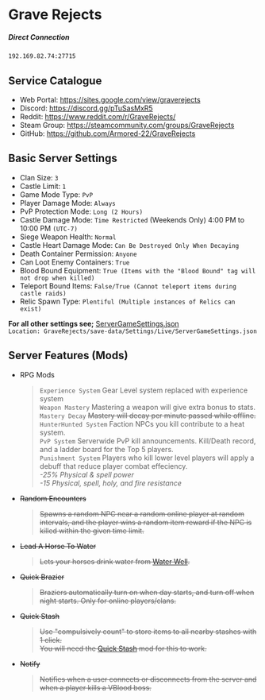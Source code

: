 # Grave Rejects 

##### Direct Connection 
```
192.169.82.74:27715
```
## Service Catalogue 

* Web Portal: https://sites.google.com/view/graverejects 
* Discord: https://discord.gg/pTuSasMxR5
* Reddit: https://www.reddit.com/r/GraveRejects/
* Steam Group: https://steamcommunity.com/groups/GraveRejects
* GitHub: https://github.com/Armored-22/GraveRejects

## Basic Server Settings
* Clan Size: `3`
* Castle Limit: `1`
* Game Mode Type: `PvP`
* Player Damage Mode: `Always`
* PvP Protection Mode: `Long (2 Hours)`
* Castle Damage Mode: `Time Restricted` (Weekends Only) 4:00 PM to 10:00 PM `(UTC-7)`
* Siege Weapon Health: `Normal`
* Castle Heart Damage Mode: `Can Be Destroyed Only When Decaying`
* Death Container Permission: `Anyone`
* Can Loot Enemy Containers: `True`
* Blood Bound Equipment: `True (Items with the "Blood Bound" tag will not drop when killed)`
* Teleport Bound Items: `False/True (Cannot teleport items during castle raids)`
* Relic Spawn Type: `Plentiful (Multiple instances of Relics can exist)`

**For all other settings see;** [ServerGameSettings.json](save-data/Settings/Live/ServerGameSettings.json) <br>
`Location: GraveRejects/save-data/Settings/Live/ServerGameSettings.json`

## Server Features (Mods)
* RPG Mods
    > `Experience System` Gear Level system replaced with experience system <br>
    > `Weapon Mastery` Mastering a weapon will give extra bonus to stats. <br>
    > `Mastery Decay` ~~Mastery will decay per minute passed while offline.~~ <br>
    > `HunterHunted System` Faction NPCs you kill contribute to a heat system. <br>
    > `PvP System` Serverwide PvP kill announcements. Kill/Death record, and a ladder board for the Top 5 players. <br>
    > `Punishment System` Players who kill lower level players will apply a debuff that reduce player combat effeciency. <br>
*-25% Physical & spell power* <br>
*-15 Physical, spell, holy, and fire resistance*
* ~~Random Encounters~~
    > ~~Spawns a random NPC near a random online player at random intervals, and the player wins a random item reward if the NPC is killed within the given time limit.~~
* ~~Lead A Horse To Water~~
    > ~~Lets your horses drink water from [Water Well](https://gaming.tools/v-rising/blueprints/tm_liquidstation_water_well01).~~
* ~~Quick Brazier~~
    > ~~Braziers automatically turn on when day starts, and turn off when night starts. Only for online players/clans.~~
* ~~Quick Stash~~
    > ~~Use "compulsively count" to store items to all nearby stashes with 1 click.~~ <br>
    > ~~You will need the [Quick Stash](https://v-rising.thunderstore.io/package/Elmegaard/QuickStash/) mod for this to work.~~
* ~~Notify~~
    > ~~Notifies when a user connects or disconnects from the server and when a player kills a VBlood boss.~~



